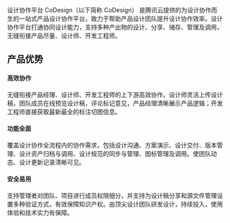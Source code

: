 设计协作平台 CoDesign（以下简称 CoDesign） 是腾讯云提供的为设计协作而生的一站式产品设计协作平台，致力于帮助产品设计团队提升设计协作效率。设计协作平台打通协同设计能力，支持多种产出物的设计、分享、储存、管理及调用，无缝衔接产品尽量、设计师、开发工程师。


## 产品优势

#### 高效协作

无缝衔接产品经理、设计师、开发工程师的上下游高效协作。设计师灵活上传设计稿，团队成员在线预览设计稿，评论标记意见，产品经理清晰展示产品逻辑；开发工程师直接获取最新最全的标注切图信息。

#### 功能全面

覆盖设计协作全流程内的协作需求，包括设计沟通、方案演示、设计交付、版本管理、设计资产归档与调用、设计规范的同步与管理、图标管理及调用。使团队动态、设计更新记录清晰可见。

#### 安全易用

支持管理者对团队、项目进行成员权限细分，并支持为设计稿分享和源文件管理设置多种验证方式，有效保障知识产权。由顶尖设计团队研发设计，持续投入，使用体验和技术实力有保障。

